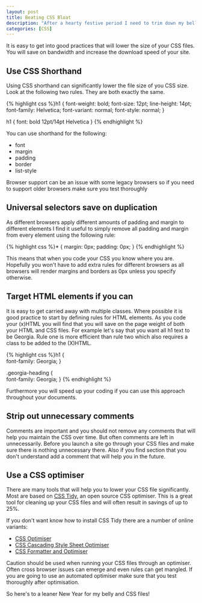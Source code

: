 ```yaml
--- 
layout: post
title: Beating CSS Bloat
description: "After a hearty festive period I need to trim down my belly. Whilst I'm at it I might as well trim down a few CSS files. "
categories: [CSS]
---
```

It is easy to get into good practices that will lower the size of your CSS files. You will save on bandwidth and increase the download speed of your site. 

## Use CSS Shorthand

Using CSS shorthand can significantly lower the file size of you CSS size. Look at the following two rules. They are both exactly the same.  

{% highlight css %}h1 { 
  font-weight: bold; 
  font-size: 12pt; 
  line-height: 14pt; 
  font-family: Helvetica; 
  font-variant: normal; 
  font-style: normal; 
} 

h1 { font: bold 12pt/14pt Helvetica }
{% endhighlight %}

You can use shorthand for the following:

*   font
*   margin
*   padding
*   border
*   list-style

Browser support can be an issue with some legacy browsers so if you need to support older browsers make sure you test thoroughly

## Universal selectors save on duplication

As different browsers apply different amounts of padding and margin to different elements I find it useful to simply remove all padding and margin from every element using the following rule: 

{% highlight css %}* { 
  margin: 0px;
  padding: 0px; 
}
{% endhighlight %}

This means that when you code your CSS you know where you are. Hopefully you won't have to add extra rules for different browsers as all browsers will render margins and borders as 0px unless you specify otherwise. 

## Target HTML elements if you can

It is easy to get carried away with multiple classes. Where possible it is good practice to start by defining rules for HTML elements. As you code your (x)HTML you will find that you will save on the page weight of both your HTML and CSS files. For example let's say that you want all h1 text to be Georgia. Rule one is more efficient than rule two which also requires a class to be added to the (X)HTML. 

{% highlight css %}h1 {  
  font-family: Georgia; 
} 

.georgia-heading {  
  font-family: Georgia; 
}
{% endhighlight %}

Furthermore you will speed up your coding if you can use this approach throughout your documents. 

## Strip out unnecessary comments

Comments are important and you should not remove any comments that will help you maintain the CSS over time. But often comments are left in unnecessarily. Before you launch a site go through your CSS files and make sure there is nothing unnecessary there. Also if you find section that you don't understand add a comment that will help you in the future.

## Use a CSS optimiser

There are many tools that will help you to lower your CSS file significantly. Most are based on [CSS Tidy][1], an open source CSS optimiser. This is a great tool for cleaning up your CSS files and will often result in savings of up to 25%. 

If you don't want know how to install CSS Tidy there are a number of online variants:

*   [CSS Optimiser][2]
*   [CSS Cascading Style Sheet Optimiser][3]
*   [CSS Formatter and Optimiser][4]

Caution should be used when running your CSS files through an optimiser. Often cross browser issues can emerge and even rules can get mangled. If you are going to use an automated optimiser make sure that you test thoroughly after optimisation.

So here's to a leaner New Year for my belly and CSS files!

 [1]: http://csstidy.sourceforge.net/
 [2]: http://www.cssoptimiser.com/
 [3]: http://flumpcakes.co.uk/css/optimiser/
 [4]: http://www.cdburnerxp.se/cssparse/css_optimiser.php
